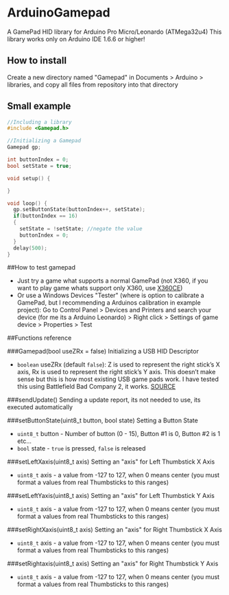 # ArduinoGamepad
A GamePad HID library for Arduino Pro Micro/Leonardo (ATMega32u4)
This library works only on Arduino IDE 1.6.6 or higher!
## How to install
Create a new directory named "Gamepad" in Documents > Arduino > libraries, and copy all files from repository into that directory
## Small example
```c++
//Including a library
#include <Gamepad.h>

//Initializing a Gamepad
Gamepad gp;

int buttonIndex = 0;
bool setState = true;

void setup() {

}

void loop() {
  gp.setButtonState(buttonIndex++, setState);
  if(buttonIndex == 16)
  {
    setState = !setState; //negate the value
    buttonIndex = 0;
  }
  delay(500);
}
```
##How to test gamepad
  - Just try a game what supports a normal GamePad (not X360, if you want to play game whats support only X360, use [X360CE](https://github.com/x360ce/x360ce))
  - Or use a Windows Devices "Tester" (where is option to calibrate a GamePad, but I recommending a Arduinos calibration in example project): Go to Control Panel > Devices and Printers and search your device (for me its a Arduino Leonardo) > Right click > Settings of game device > Properties > Test

##Functions reference

###Gamepad(bool useZRx = false)
Initializing a USB HID Descriptor
  - `boolean` useZRx (default `false`): Z is used to represent the right stick’s X axis, Rx is used to represent the right stick’s Y axis. This doesn’t make sense but this is how most existing USB game pads work. I have tested this using Battlefield Bad Company 2, it works. [SOURCE](http://eleccelerator.com/tutorial-about-usb-hid-report-descriptors/)

###sendUpdate()
Sending a update report, its not needed to use, its executed automatically

###setButtonState(uint8_t button, bool state)
Setting a Button State
  - `uint8_t` button - Number of button (0 - 15), Button #1 is 0, Button #2 is 1 etc...
  - `bool` state - `true` is pressed, `false` is released

###setLeftXaxis(uint8_t axis)
Setting an "axis" for Left Thumbstick X Axis
  - `uint8_t` axis - a value from -127 to 127, when 0 means center (you must format a values from real Thumbsticks to this ranges)

###setLeftYaxis(uint8_t axis)
Setting an "axis" for Left Thumbstick Y Axis
  - `uint8_t` axis - a value from -127 to 127, when 0 means center (you must format a values from real Thumbsticks to this ranges)

###setRightXaxis(uint8_t axis)
Setting an "axis" for Right Thumbstick X Axis
  - `uint8_t` axis - a value from -127 to 127, when 0 means center (you must format a values from real Thumbsticks to this ranges)

###setRightaxis(uint8_t axis)
Setting an "axis" for Right Thumbstick Y Axis
  - `uint8_t` axis - a value from -127 to 127, when 0 means center (you must format a values from real Thumbsticks to this ranges)
  
